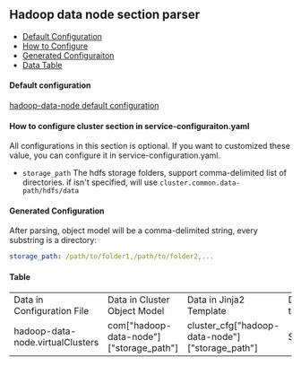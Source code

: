 ## Hadoop data node section parser

- [Default Configuration](#D_Config)
- [How to Configure](#HT_Config)
- [Generated Configuraiton](#G_Config)
- [Data Table](#T_config)

#### Default configuration <a name="D_Config"></a>

[hadoop-data-node default configuration](hadoop-data-node.yaml)

#### How to configure cluster section in service-configuraiton.yaml <a name="HT_Config"></a>

All configurations in this section is optional. If you want to customized these value, you can configure it in service-configuration.yaml.
   
- `storage_path` The hdfs storage folders, support comma-delimited list of directories. 
if isn't specified, will use `cluster.common.data-path/hdfs/data`



#### Generated Configuration <a name="G_Config"></a>

After parsing, object model will be a comma-delimited string, every substring is a directory:
```yaml
storage_path: /path/to/folder1,/path/to/folder2,...
```


#### Table <a name="T_Config"></a>

<table>
<tr>
    <td>Data in Configuration File</td>
    <td>Data in Cluster Object Model</td>
    <td>Data in Jinja2 Template</td>
    <td>Data type</td>
</tr>
<tr>
    <td>hadoop-data-node.virtualClusters</td>
    <td>com["hadoop-data-node"]["storage_path"]</td>
    <td>cluster_cfg["hadoop-data-node"]["storage_path"]</td>
    <td>Str</td>
</tr>
</table>
